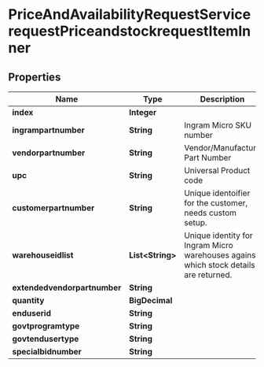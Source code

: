 

# PriceAndAvailabilityRequestServicerequestPriceandstockrequestItemInner


## Properties

| Name | Type | Description | Notes |
|------------ | ------------- | ------------- | -------------|
|**index** | **Integer** |  |  [optional] |
|**ingrampartnumber** | **String** | Ingram Micro SKU number |  [optional] |
|**vendorpartnumber** | **String** | Vendor/Manufacture Part Number |  [optional] |
|**upc** | **String** | Universal Product code |  [optional] |
|**customerpartnumber** | **String** | Unique identoifier for the customer, needs custom setup. |  [optional] |
|**warehouseidlist** | **List&lt;String&gt;** | Unique identity for Ingram Micro warehouses against which stock details are returned. |  [optional] |
|**extendedvendorpartnumber** | **String** |  |  [optional] |
|**quantity** | **BigDecimal** |  |  [optional] |
|**enduserid** | **String** |  |  [optional] |
|**govtprogramtype** | **String** |  |  [optional] |
|**govtendusertype** | **String** |  |  [optional] |
|**specialbidnumber** | **String** |  |  [optional] |



